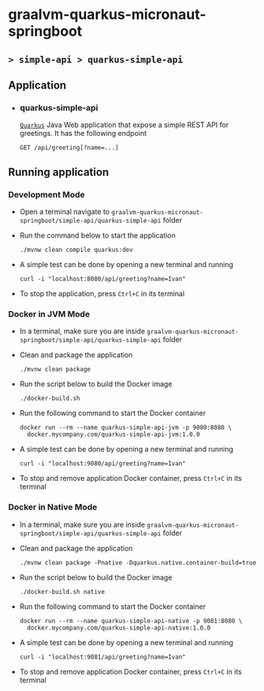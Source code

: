 # graalvm-quarkus-micronaut-springboot
## `> simple-api > quarkus-simple-api`

## Application

- ### quarkus-simple-api

  [`Quarkus`](https://quarkus.io/) Java Web application that expose a simple REST API for greetings. It has the following endpoint
  ```
  GET /api/greeting[?name=...]
  ```

## Running application

### Development Mode

- Open a terminal navigate to `graalvm-quarkus-micronaut-springboot/simple-api/quarkus-simple-api` folder

- Run the command below to start the application
  ```
  ./mvnw clean compile quarkus:dev
  ```

- A simple test can be done by opening a new terminal and running
  ```
  curl -i "localhost:8080/api/greeting?name=Ivan"
  ```

- To stop the application, press `Ctrl+C` in its terminal

### Docker in JVM Mode

- In a terminal, make sure you are inside `graalvm-quarkus-micronaut-springboot/simple-api/quarkus-simple-api` folder

- Clean and package the application
  ```
  ./mvnw clean package
  ```

- Run the script below to build the Docker image
  ```
  ./docker-build.sh
  ```

- Run the following command to start the Docker container
  ```
  docker run --rm --name quarkus-simple-api-jvm -p 9080:8080 \
    docker.mycompany.com/quarkus-simple-api-jvm:1.0.0
  ```

- A simple test can be done by opening a new terminal and running
  ```
  curl -i "localhost:9080/api/greeting?name=Ivan"
  ```

- To stop and remove application Docker container, press `Ctrl+C` in its terminal

### Docker in Native Mode

- In a terminal, make sure you are inside `graalvm-quarkus-micronaut-springboot/simple-api/quarkus-simple-api` folder

- Clean and package the application
  ```
  ./mvnw clean package -Pnative -Dquarkus.native.container-build=true
  ```

- Run the script below to build the Docker image
  ```
  ./docker-build.sh native
  ```

- Run the following command to start the Docker container
  ```
  docker run --rm --name quarkus-simple-api-native -p 9081:8080 \
    docker.mycompany.com/quarkus-simple-api-native:1.0.0
  ```

- A simple test can be done by opening a new terminal and running
  ```
  curl -i "localhost:9081/api/greeting?name=Ivan"
  ```

- To stop and remove application Docker container, press `Ctrl+C` in its terminal

